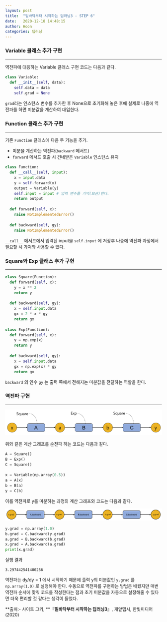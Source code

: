```yaml
---
layout: post
title:  "밑바닥부터 시작하는 딥러닝3 - STEP 6"
date:   2020-12-18 14:48:15
author: Hoon
categories: 딥러닝
---
```


###  Variable 클래스 추가 구현

-------

역전파에 대응하는 Variable 클래스 구현 코드는 다음과 같다.

```python
class Variable:
  def __init__(self, data):
    self.data = data
    self.grad = None
```

`grad`라는 인스턴스 변수를 추가한 후 None으로 초기화해 놓은 후에 실제로 나중에 역전파를 하면 미분값을 계산하여 대입한다. 



###  Function 클래스 추가 구현

------

기존 `Function` 클래스에 다음 두 기능을 추가.

* 미분을 계산하는 역전파(`backward` 메서드)
* `forward` 메서드 호출 시 건네받은 `Variable` 인스턴스 유지

~~~python
class Function:
  def __call__(self, input):
    x = input.data
    y = self.forward(x)
    output = Variable(y)
    self.input = input # 입력 변수를 기억(보관)한다.
    return output
  
  def forward(self, x):
    raise NotImplementedError()
  
  def backward(self, gy):
    raise NotImplementedError()
~~~

`__call__` 메서드에서 입력된 input을 `self.input` 에 저장후 나중에 역전파 과정에서 필요할 시 가져와 사용할 수 있다.



###  Square와 Exp 클래스 추가 구현

-----

```python
class Square(Function):
  def forward(self, x):
    y = x ** 2
    return y
  
  def backward(self, gy): 
    x = self.input.data
    gx = 2 * x * gy
    return gx

class Exp(Function):
  def forward(self, x):
    y = np.exp(x)
    return y
  
  def backward(self, gy):
    x = self.input.data
    gx = np.exp(x) * gy
    return gx
```

`backward` 의 인수 `gy` 는 출력 쪽에서 전해지는 미분값을 전달하는 역할을 한다. 



###  역전파 구현

-----

![6-1.PNG](https://github.com/hoon-923/hoon-923.github.io/blob/main/_images/%EB%94%A5%EB%9F%AC%EB%8B%9D/%EB%B0%91%EB%B0%94%EB%8B%A5%EB%B6%80%ED%84%B0%EC%8B%9C%EC%9E%91%ED%95%98%EB%8A%94%EB%94%A5%EB%9F%AC%EB%8B%9D3/STEP_6/6-1.PNG?raw=true)

위와 같은 계산 그래프를 순전파 하는 코드는 다음과 같다.

~~~python
A = Square()
B = Exp()
C = Square()

x = Variable(np.array(0.5))
a = A(x)
b = B(a)
y = C(b)
~~~

이를 역전파로 y를 미분하는 과정의 계산 그래프와 코드는 다음과 같다.

![6-2.PNG](https://github.com/hoon-923/hoon-923.github.io/blob/main/_images/%EB%94%A5%EB%9F%AC%EB%8B%9D/%EB%B0%91%EB%B0%94%EB%8B%A5%EB%B6%80%ED%84%B0%EC%8B%9C%EC%9E%91%ED%95%98%EB%8A%94%EB%94%A5%EB%9F%AC%EB%8B%9D3/STEP_6/6-2.PNG?raw=true)

~~~python
y.grad = np.array(1.0)
b.grad = C.backward(y.grad)
a.grad = B.backward(b.grad)
x.grad = A.backward(a.grad)
print(x.grad)
~~~

실행 결과

~~~
3.297442541400256
~~~

역전파는 dy/dy = 1 에서 시작하기 때문에 출력 y의 미분값인 `y.grad` 를 `np.array(1.0)` 로 설정해야 한다. 수동으로 역전파를 구현하는 방법은 배웠지만 매번 역전파 순서에 맞춰 코드를 작성한다는 점과 초기 미분값을 자동으로 설정해줄 수 있다면 더욱 편리할 것 같다는 생각이 들었다.



**출처:\- 사이토 고키, **『**밑바닥부터 시작하는 딥러닝3**』, 개앞맵시, 한빛미디어(2020)